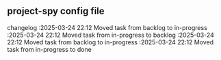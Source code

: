 project-spy config file
---

changelog
:2025-03-24 22:12	Moved task from backlog to in-progress
:2025-03-24 22:12	Moved task from in-progress to backlog
:2025-03-24 22:12	Moved task from backlog to in-progress
:2025-03-24 22:12	Moved task from in-progress to done
